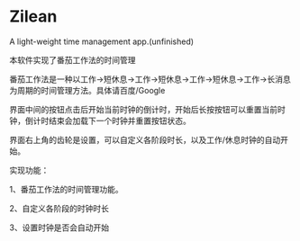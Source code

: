 # Zilean
A light-weight time management app.(unfinished)

 本软件实现了番茄工作法的时间管理
 
 番茄工作法是一种以工作→短休息→工作→短休息→工作→短休息→工作→长消息为周期的时间管理方法。具体请百度/Google
 
 界面中间的按钮点击后开始当前时钟的倒计时，开始后长按按钮可以重置当前时钟，倒计时结束会加载下一个时钟并重置按钮状态。
 
 界面右上角的齿轮是设置，可以自定义各阶段时长，以及工作/休息时钟的自动开始。

实现功能：

1、番茄工作法的时间管理功能。

2、自定义各阶段的时钟时长

3、设置时钟是否会自动开始
